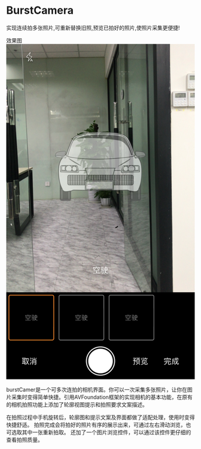 # BurstCamera
实现连续拍多张照片,可重新替换旧照,预览已拍好的照片,使照片采集更便捷!

效果图
![Alt text](https://github.com/NotAfraidLTD/BurstCamera/raw/master/BurstCamera/Screenshots/IMG_1027.jpg)

burstCamer是一个可多次连拍的相机界面。你可以一次采集多张照片，让你在图片采集时变得简单快捷。引用AVFoundation框架的实现相机的基本功能，在原有的相机拍照功能上添加了轮廓视图提示和拍照要求文案描述。

在拍照过程中手机旋转后，轮廓图和提示文案及界面都做了适配处理，使用时变得快捷舒适。
拍照完成会将拍好的照片有序的展示出来，可通过左右滑动浏览，也可选取其中一张重新拍取。
还加了一个图片浏览控件，可以通过该控件更仔细的查看拍照质量。

